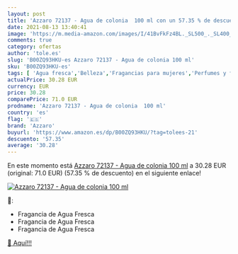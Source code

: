 ```yaml
---
layout: post
title: 'Azzaro 72137 - Agua de colonia  100 ml con un 57.35 % de descuento'
date: 2021-08-13 13:40:41
image: 'https://m.media-amazon.com/images/I/41BvFkFz4BL._SL500_._SL400_.jpg'
comments: true
category: ofertas
author: 'tole.es'
slug: 'B00ZQ93HKU-es Azzaro 72137 - Agua de colonia 100 ml'
sku: 'B00ZQ93HKU-es'
tags: [ 'Agua fresca','Belleza','Fragancias para mujeres','Perfumes y fragancias','agua','azzaro','colonia','de', ]
actualPrice: 30.28 EUR
currency: EUR
price: 30.28
comparePrice: 71.0 EUR
prodname: 'Azzaro 72137 - Agua de colonia  100 ml'
country: 'es'
flag: '🇪🇸'
brand: 'Azzaro'
buyurl: 'https://www.amazon.es/dp/B00ZQ93HKU/?tag=tolees-21'
descuento: '57.35'
average: '30.28'
---
```


En este momento está [Azzaro 72137 - Agua de colonia  100 ml](https://www.amazon.es/dp/B00ZQ93HKU/?tag=tolees-21) a 30.28 EUR (original: 71.0 EUR) (57.35 %  de descuento) en el siguiente enlace!

[![Azzaro 72137 - Agua de colonia  100 ml](https://m.media-amazon.com/images/I/41BvFkFz4BL._SL500_._SL400_.jpg)](https://www.amazon.es/dp/B00ZQ93HKU/?tag=tolees-21)

🔎:

- Fragancia de Agua Fresca
- Fragancia de Agua Fresca
- Fragancia de Agua Fresca

[🛒 Aquí!!!](https://www.amazon.es/dp/B00ZQ93HKU/?tag=tolees-21)
